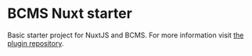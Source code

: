 # BCMS Nuxt starter

Basic starter project for NuxtJS and BCMS. For more information visit [the plugin repository](https://github.com/becomesco/nuxt-plugin-bcms).
